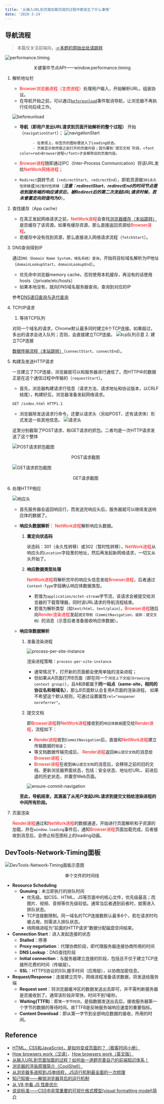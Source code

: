 ```yaml
---
title: '从输入URL到页面加载完成的过程中都发生了什么事情'
date: '2020-3-24'
---
```


## 导航流程

>本篇仅关注前端向，[☞本题的原始出处请跳转](http://fex.baidu.com/blog/2014/05/what-happen/)

![performance.timing](../../../.imgs/performance-timing.png)
<center>关键事件节点API——window.performance.timing</center>

1. 解析地址栏
    - <font color=red>Browser浏览器进程（主控进程）</font>处理用户输入，开始解析URL，组装协议。
    - 在导航开始之前，可以通过[`beforeunload`](https://developer.mozilla.org/zh-CN/docs/Web/Events/beforeunload)事件取消导航，让浏览器不再执行任何后续工作。

    ![beforeunload](../../../.imgs/browser-beforeunload.png)
    - **导航（即用户发出URL请求到页面开始解析的整个过程）** 开始（`navigationStart`）；
    ![navigationStart](../../../.imgs/browser-navigation-start.png)

				- 在表现上，标签页的图标便进入了Loading状态。
				- 页面显示依然是之前打开的页面内容；因为要到`提交文档`阶段，<font color=red>Browser进程</font>才会移除旧的页面内容。
    - <font color=red>Browser进程</font>随即通过IPC（Inter-Process Communication）将该URL发给<font color=red>NetWork网络进程</font>；
    - `Redirect`跳转节点（`redirectStart`、`redirectEnd`），即若资源被`301永久性转移`或`302暂时性转移`（***注意：redirectStart、redirectEnd的时间节点是收到服务端的响应请求后，被Redirect后的第二次发起URL请求时候，若未曾重定向则值均为0***）。
2. 查找缓存（App cache）

    - 在真正发起网络请求之前，<font color=red>NetWork进程</font>会查找[浏览器缓存（本站跳转）](../internet/http-cache.html#http缓存)
		是否缓存了该资源。如果有缓存资源，那么直接返回资源给<font color=red>Browser进程</font>。
    - 若缓存中没有找到资源，那么直接进入网络请求流程（`fetchStart`）。
3. DNS查询得到IP

    通过`DNS（Domain Name System，域名系统）查询`，开始将目标域名解析为IP地址（`domainLookupStart`、`domainLookupEnd`）。
    - 优先命中浏览器memory cache，否则使用本机缓存，再没有的话使用hosts（/private/etc/hosts）
    - 如果本地没有，就向DNS域名服务器查询，查询到对应的IP

    参考[DNS递归查询与迭代查询](https://www.cnblogs.com/qingdaofu/p/7399670.html)
4. TCP/IP请求
    1. 等待TCP队列

    对同一个域名的请求，Chrome默认最多同时建立6个TCP连接。如果超过，多出的请求会进入队列；否则，会直接建立TCP连接。
    ![tcp队列示意](../../../.imgs/tcp-queue.png)
    2. 建立TCP连接

    [数据传输流程（本站跳转）](../internet/internet-protocol.html#数据传输流程)（`connectStart`、`connectEnd`）。
5. 构建及发送HTTP请求

    一旦建立了TCP连接，浏览器就可以和服务器进行通信了。而HTTP中的数据正是在这个通信过程中传输的（`requestStart`）。
    - 首先，浏览器构建请求行信息（请求方法、请求地址和协议版本，以CRLF结尾），构建好后，浏览器准备发起网络请求。

    ```md
    GET /index.html HTTP1.1
    ```

    - 浏览器除发送请求行命令，还要以请求头（另如POST、还有请求体）形式发送一些其他信息。
    ![请求头](../../../.imgs/http-request-header.png)

    这里分别截取了POST请求、和GET请求的抓包。二者均是一次HTTP请求发送了这个整体

    ![POST请求抓包截图](../../../.imgs/browser-post-request.png)<center>POST请求截图</center>

    ![GET请求抓包截图](../../../.imgs/browser-get-request.png)<center>GET请求截图</center>

6. 处理HTTP相应

    ![响应头](../../../.imgs/http-response-header.png)

    - 首先服务器会返回响应行，而发送完响应头后，服务器就可以继续发送响应体的数据了。
    - **响应头数据解析**： <font color=red>NetWork进程</font>解析响应头数据。
        1. **重定向状态码**

            状态码：301（永久性转移）或302（暂时性转移），<font color=red>NetWork进程</font>从响应头的`Location`字段里的地址，然后再发起新网络请求，一切又从头开始了。
        2. **响应数据类型处理**

            <font color=red>NetWork进程</font>将解析完毕的响应头信息发给<font color=red>Browser进程</font>，后者通过`Content-Type`字段确认响应体数据类型。
            - 若值为`application/octet-stream`字节流，该请求会被提交给浏览器的下载管理器，同时该URL请求的导航流程结束。
            - 若值为解析类型（如`text/html`、`text/plain`），<font color=red>Browser进程</font>随后向<font color=red>Render渲染进程</font>发起`提交导航（CommitNavigation，或称：提交文档）`的消息（示意后者准备接收响应体数据）。
    - **响应体数据解析**
        1. 准备渲染进程

            ![process-per-site-instance](../../../.imgs/browser-process-per-site-instance.png)

            渲染进程策略：`process-per-site-instance`
            - 通常情况下，打开新的页面都会使用单独的渲染进程；
            - 但如果从A页面打开B页面（即在同一个`浏览上下文组(browsing context group)`），且A和B都属于**同一站点（same-site，相同的协议名和根域名）**，那么B页面默认会复用A页面的渲染进程。
            如果不希望这个默认规则，可通过设置属性`rel="noopener noreferrer"`。
        2. 提交文档

            即<font color=red>Browser进程</font>将<font color=red>NetWork进程</font>接收到的`响应体数据`提交给<font color=red>Render进程</font>，流程如下：
            - <font color=red>Render进程</font>收到`CommitNavigation`后，直接和<font color=red>NetWork进程</font>建立传输数据的`管道`；
            - 等文档数据传输完成后， <font color=red>Render进程</font>返回`确认提交文档`的消息给<font color=red>Browser进程</font>；
            - <font color=red>Browser进程</font>在收到`确认提交文档`的消息后，会移除之前的旧的文档、更新浏览器界面状态，包括：安全状态、地址栏URL、前进后退的历史状态，并置空Web页面。

            ![ensure-commit-navigation](../../../.imgs/browser-ensure-commit-navigation.png)

        **至此，导航结束，其涵盖了从用户发起URL请求到提交文档给渲染进程的中间所有阶段。**

7. 页面渲染

    <font color=red>Render进程</font>通过和<font color=red>NetWork进程</font>的数据通道，开始进行页面解析和子资源的加载，并在`window.loading`事件后，通知<font color=red>Browser进程</font>页面加载完成，后者接收到消息后，会停止标签图标上的loading动画。

## DevTools-Network-Timing面板

![DevTools-Network-Timing面板示意图](../../../.imgs/browser-devtools-network-timing.png)
<center>单个文件的时间线</center>

- **Resource Scheduling**
  - **Queuing**：未立即执行的排队时间
    - 优先级。如CSS、HTML、JS等页面中的核心文件，优先级最高；而图片、视频、音频等优先级较低。通常当后者遇到前者时，就需进入排队状态。
    - TCP连接数限制。同一域名的TCP连接数默认最多6个，若在请求时均被占用，则需进入排队状态。
    - 待网络进程为”前面的HTTP请求“数据分配磁盘空间结束。
- **Connection Start**：进入发起连接的状态
  - **Stalled**：停滞
  - **Proxy negotiation**：代理协商阶段，即代理服务器连接协商所用的时间
  - **DNS Lookup**：DNS查找阶段
  - **Initial connection**：与服务器建立连接的阶段，包括且不仅于建立TCP连接所花费的时间（传输层）。
  - **SSL**：HTTPS协议的SSL握手时间（应用层），以协商加密信息。
- **Request/Response**：连接建立完毕，网络进程准备请求数据，将发送给服务端
  - **Request sent**：将浏览器缓冲区的数据发送出去即可，并不需判断服务器是否接收到了。通常该阶段非常快，时间不到1毫秒。
  - **Waiting(TTFB)**：即`第一字节时间`，是指数据发送出去后，接收服务器第一个字节的数据的等待时间。故TTFB是反映服务端响应速度的重要指标。
  - **Content Download**：即从第一字节到全部响应数据的接收，所用的时间。

## Reference

- [HTML、CSS和JavaScript，是如何变成页面的？（极客时间小册）](https://time.geekbang.org/column/article/118826)
- [How browsers work（汉译）](https://www.cnblogs.com/lhb25/p/how-browsers-work.html)、[How browsers work（英文版）](http://taligarsiel.com/Projects/howbrowserswork1.htm)
- [从输入URL到页面加载的过程？如何由一道题完善自己的前端知识体系！](https://juejin.im/post/5aa5cb846fb9a028e25d2fb1)
- [浏览器的渲染原理简介（CoolShell）](https://coolshell.cn/articles/9666.html)
- [从浏览器多进程到JS单线程，JS运行机制最全面的一次梳理](https://juejin.im/post/5a6547d0f265da3e283a1df7)
- [知己知彼——解锁浏览器背后的运行机制](https://juejin.im/book/5b936540f265da0a9624b04b/section/5bac3a4df265da0aa81c043c)
- [从 V8 中看 JS 性能优化](https://juejin.im/book/5bdc715fe51d454e755f75ef/section/5bdc72cbe51d450540286a9d)
- [说说标准——CSS中非常重要的可视化格式模型(visual formatting model)简介](https://bbs.csdn.net/topics/340204423)